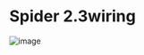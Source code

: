 # Spider 2.3wiring
![image](https://github.com/Lzhikai/siboor-voron/blob/main/Voron-2.4/Spider%202.3wiring.jpg)